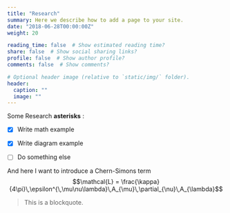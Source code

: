 ```yaml
---
title: "Research"
summary: Here we describe how to add a page to your site.
date: "2018-06-28T00:00:00Z"
weight: 20

reading_time: false  # Show estimated reading time?
share: false  # Show social sharing links?
profile: false  # Show author profile?
comments: false  # Show comments?

# Optional header image (relative to `static/img/` folder).
header:
  caption: ""
  image: ""
---
```


Some Research **asterisks** :

- [x] Write math example
- [x] Write diagram example
- [ ] Do something else


And here I want to introduce a Chern-Simons term 
$$\mathcal{L} = \frac{\kappa}{4\pi}\,\epsilon^{\,\mu\nu\lambda}\,A_{\mu}\,\partial_{\nu}\,A_{\lambda}$$

> This is a blockquote.
